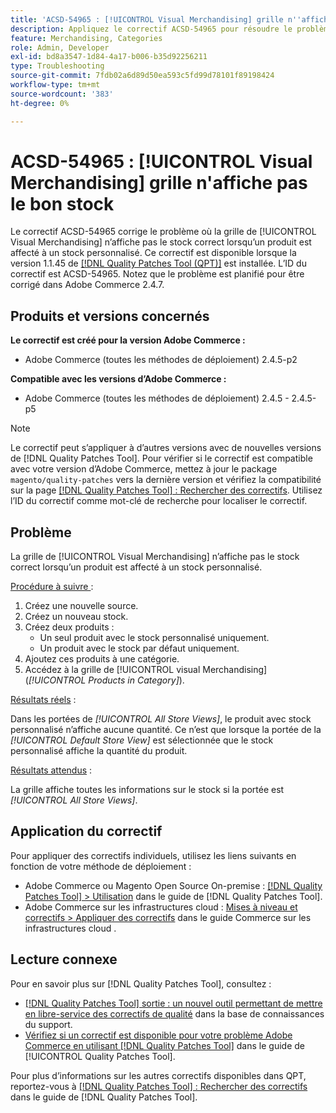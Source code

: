 ```yaml
---
title: 'ACSD-54965 : [!UICONTROL Visual Merchandising] grille n''affiche pas le bon stock'
description: Appliquez le correctif ACSD-54965 pour résoudre le problème d’Adobe Commerce où la grille de [!UICONTROL Visual Merchandising] n’affiche pas le stock correct lorsqu’un produit est affecté au stock personnalisé.
feature: Merchandising, Categories
role: Admin, Developer
exl-id: bd8a3547-1d84-4a17-b006-b35d92256211
type: Troubleshooting
source-git-commit: 7fdb02a6d89d50ea593c5fd99d78101f89198424
workflow-type: tm+mt
source-wordcount: '383'
ht-degree: 0%

---
```


# ACSD-54965 : [!UICONTROL Visual Merchandising] grille n&#39;affiche pas le bon stock

Le correctif ACSD-54965 corrige le problème où la grille de [!UICONTROL Visual Merchandising] n’affiche pas le stock correct lorsqu’un produit est affecté à un stock personnalisé. Ce correctif est disponible lorsque la version 1.1.45 de [[!DNL Quality Patches Tool (QPT)]](https://experienceleague.adobe.com/en/docs/commerce-operations/tools/quality-patches-tool/quality-patches-tool-to-self-serve-quality-patches) est installée. L’ID du correctif est ACSD-54965. Notez que le problème est planifié pour être corrigé dans Adobe Commerce 2.4.7.

## Produits et versions concernés

**Le correctif est créé pour la version Adobe Commerce :**

* Adobe Commerce (toutes les méthodes de déploiement) 2.4.5-p2

**Compatible avec les versions d’Adobe Commerce :**

* Adobe Commerce (toutes les méthodes de déploiement) 2.4.5 - 2.4.5-p5

>[!NOTE]
>
>Le correctif peut s’appliquer à d’autres versions avec de nouvelles versions de [!DNL Quality Patches Tool]. Pour vérifier si le correctif est compatible avec votre version d’Adobe Commerce, mettez à jour le package `magento/quality-patches` vers la dernière version et vérifiez la compatibilité sur la page [[!DNL Quality Patches Tool] : Rechercher des correctifs](https://experienceleague.adobe.com/tools/commerce-quality-patches/index.html). Utilisez l’ID du correctif comme mot-clé de recherche pour localiser le correctif.

## Problème

La grille de [!UICONTROL Visual Merchandising] n’affiche pas le stock correct lorsqu’un produit est affecté à un stock personnalisé.

<u>Procédure à suivre </u> :

1. Créez une nouvelle source.
1. Créez un nouveau stock.
1. Créez deux produits :
   * Un seul produit avec le stock personnalisé uniquement.
   * Un produit avec le stock par défaut uniquement.
1. Ajoutez ces produits à une catégorie.
1. Accédez à la grille de [!UICONTROL visual Merchandising] (*[!UICONTROL Products in Category]*).

<u>Résultats réels</u> :

Dans les portées de *[!UICONTROL All Store Views]*, le produit avec stock personnalisé n’affiche aucune quantité. Ce n’est que lorsque la portée de la *[!UICONTROL Default Store View]* est sélectionnée que le stock personnalisé affiche la quantité du produit.

<u>Résultats attendus</u> :

La grille affiche toutes les informations sur le stock si la portée est *[!UICONTROL All Store Views]*.

## Application du correctif

Pour appliquer des correctifs individuels, utilisez les liens suivants en fonction de votre méthode de déploiement :

* Adobe Commerce ou Magento Open Source On-premise : [[!DNL Quality Patches Tool] > Utilisation](/help/tools/quality-patches-tool/usage.md) dans le guide de [!DNL Quality Patches Tool].
* Adobe Commerce sur les infrastructures cloud : [Mises à niveau et correctifs > Appliquer des correctifs](https://experienceleague.adobe.com/docs/commerce-cloud-service/user-guide/develop/upgrade/apply-patches.html) dans le guide Commerce sur les infrastructures cloud .

## Lecture connexe

Pour en savoir plus sur [!DNL Quality Patches Tool], consultez :

* [[!DNL Quality Patches Tool] sortie : un nouvel outil permettant de mettre en libre-service des correctifs de qualité](https://experienceleague.adobe.com/en/docs/commerce-operations/tools/quality-patches-tool/quality-patches-tool-to-self-serve-quality-patches) dans la base de connaissances du support.
* [Vérifiez si un correctif est disponible pour votre problème Adobe Commerce en utilisant [!DNL Quality Patches Tool]](/help/tools/quality-patches-tool/patches-available-in-qpt/check-patch-for-magento-issue-with-magento-quality-patches.md) dans le guide de [!UICONTROL Quality Patches Tool].


Pour plus d’informations sur les autres correctifs disponibles dans QPT, reportez-vous à [[!DNL Quality Patches Tool] : Rechercher des correctifs](https://experienceleague.adobe.com/tools/commerce-quality-patches/index.html) dans le guide de [!DNL Quality Patches Tool].
